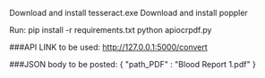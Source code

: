 Download and install tesseract.exe
Download and install poppler

Run:
pip install -r requirements.txt
python apiocrpdf.py

###API LINK to be used:
    http://127.0.0.1:5000/convert

###JSON body to be posted:
{
    "path_PDF" : "Blood Report 1.pdf"
}

